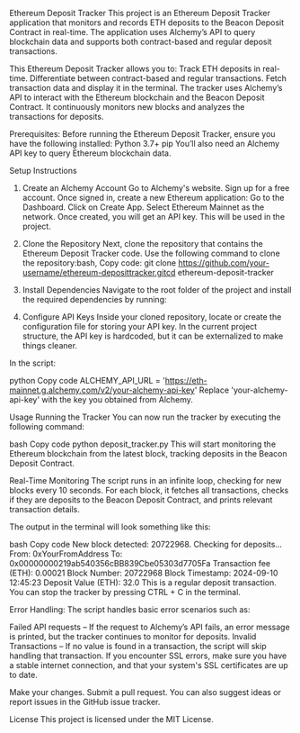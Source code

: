 Ethereum Deposit Tracker
This project is an Ethereum Deposit Tracker application that monitors and records ETH deposits to the Beacon Deposit Contract in real-time. The application uses Alchemy’s API to query blockchain data and supports both contract-based and regular deposit transactions.

This Ethereum Deposit Tracker allows you to:
Track ETH deposits in real-time.
Differentiate between contract-based and regular transactions.
Fetch transaction data and display it in the terminal.
The tracker uses Alchemy’s API to interact with the Ethereum blockchain and the Beacon Deposit Contract. It continuously monitors new blocks and analyzes the transactions for deposits.

Prerequisites:
Before running the Ethereum Deposit Tracker, ensure you have the following installed:
Python 3.7+
pip
You’ll also need an Alchemy API key to query Ethereum blockchain data.

Setup Instructions
1. Create an Alchemy Account
Go to Alchemy's website.
Sign up for a free account.
Once signed in, create a new Ethereum application:
Go to the Dashboard.
Click on Create App.
Select Ethereum Mainnet as the network.
Once created, you will get an API key. This will be used in the project.
2. Clone the Repository
Next, clone the repository that contains the Ethereum Deposit Tracker code. Use the following command to clone the repository:bash, Copy code: git clone https://github.com/your-username/ethereum-deposittracker.gitcd ethereum-deposit-tracker
3. Install Dependencies
Navigate to the root folder of the project and install the required dependencies by running:


4. Configure API Keys
Inside your cloned repository, locate or create the configuration file for storing your API key. In the current project structure, the API key is hardcoded, but it can be externalized to make things cleaner.

In the script:

python
Copy code
ALCHEMY_API_URL = 'https://eth-mainnet.g.alchemy.com/v2/your-alchemy-api-key'
Replace 'your-alchemy-api-key' with the key you obtained from Alchemy.

Usage
Running the Tracker
You can now run the tracker by executing the following command:

bash
Copy code
python deposit_tracker.py
This will start monitoring the Ethereum blockchain from the latest block, tracking deposits in the Beacon Deposit Contract.

Real-Time Monitoring
The script runs in an infinite loop, checking for new blocks every 10 seconds. For each block, it fetches all transactions, checks if they are deposits to the Beacon Deposit Contract, and prints relevant transaction details.

The output in the terminal will look something like this:

bash
Copy code
New block detected: 20722968. Checking for deposits...
From: 0xYourFromAddress
To: 0x00000000219ab540356cBB839Cbe05303d7705Fa
Transaction fee (ETH): 0.00021
Block Number: 20722968
Block Timestamp: 2024-09-10 12:45:23
Deposit Value (ETH): 32.0
This is a regular deposit transaction.
You can stop the tracker by pressing CTRL + C in the terminal.

Error Handling:
The script handles basic error scenarios such as:

Failed API requests – If the request to Alchemy’s API fails, an error message is printed, but the tracker continues to monitor for deposits.
Invalid Transactions – If no value is found in a transaction, the script will skip handling that transaction.
If you encounter SSL errors, make sure you have a stable internet connection, and that your system's SSL certificates are up to date.

Make your changes.
Submit a pull request.
You can also suggest ideas or report issues in the GitHub issue tracker.

License
This project is licensed under the MIT License.
